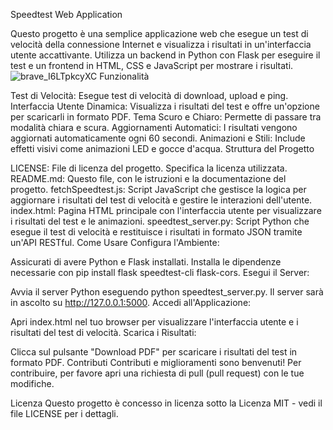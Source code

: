 Speedtest Web Application

Questo progetto è una semplice applicazione web che esegue un test di velocità della connessione Internet e visualizza i risultati in un'interfaccia utente accattivante. Utilizza un backend in Python con Flask per eseguire il test e un frontend in HTML, CSS e JavaScript per mostrare i risultati.
![brave_I6LTpkcyXC](https://github.com/user-attachments/assets/cfb9479f-66d7-4b4d-a76b-34ad328320d6)
Funzionalità

Test di Velocità: Esegue test di velocità di download, upload e ping.
Interfaccia Utente Dinamica: Visualizza i risultati del test e offre un'opzione per scaricarli in formato PDF.
Tema Scuro e Chiaro: Permette di passare tra modalità chiara e scura.
Aggiornamenti Automatici: I risultati vengono aggiornati automaticamente ogni 60 secondi.
Animazioni e Stili: Include effetti visivi come animazioni LED e gocce d'acqua.
Struttura del Progetto

LICENSE: File di licenza del progetto. Specifica la licenza utilizzata.
README.md: Questo file, con le istruzioni e la documentazione del progetto.
fetchSpeedtest.js: Script JavaScript che gestisce la logica per aggiornare i risultati del test di velocità e gestire le interazioni dell'utente.
index.html: Pagina HTML principale con l'interfaccia utente per visualizzare i risultati del test e le animazioni.
speedtest_server.py: Script Python che esegue il test di velocità e restituisce i risultati in formato JSON tramite un'API RESTful.
Come Usare
Configura l'Ambiente:

Assicurati di avere Python e Flask installati.
Installa le dipendenze necessarie con pip install flask speedtest-cli flask-cors.
Esegui il Server:

Avvia il server Python eseguendo python speedtest_server.py.
Il server sarà in ascolto su http://127.0.0.1:5000.
Accedi all'Applicazione:

Apri index.html nel tuo browser per visualizzare l'interfaccia utente e i risultati del test di velocità.
Scarica i Risultati:

Clicca sul pulsante "Download PDF" per scaricare i risultati del test in formato PDF.
Contributi
Contributi e miglioramenti sono benvenuti! Per contribuire, per favore apri una richiesta di pull (pull request) con le tue modifiche.

Licenza
Questo progetto è concesso in licenza sotto la Licenza MIT - vedi il file LICENSE per i dettagli.
